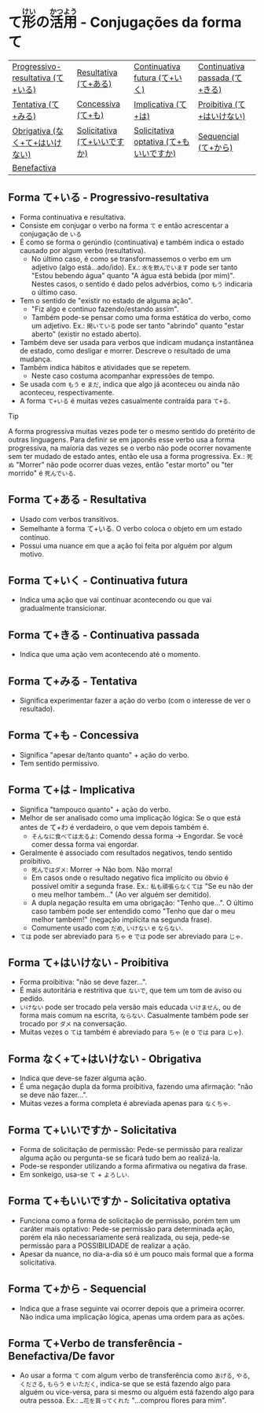 # て<ruby>形<rt>けい</rt>の<ruby>活<rt>かつ</rt>用<rt>よう</rt></ruby> - Conjugações da forma て

<table>
    <tr>
        <td><a href="#progressivo-resultativa">Progressivo-resultativa (て+いる)</a></td>
        <td><a href="#resultativa">Resultativa (て+ある)</a></td>
        <td><a href="#continuativa-futura">Continuativa futura (て+いく)</a></td>
        <td><a href="#continuativa-passada">Continuativa passada (て+きる)</a></td>
    </tr>
    <tr>
        <td><a href="#tentativa">Tentativa (て+みる)</a></td>
        <td><a href="#concessiva">Concessiva (て+も)</a></td>
        <td><a href="#implicativa">Implicativa (て+は)</a></td>
        <td><a href="#proibitiva">Proibitiva (て+はいけない)</a></td>
    </tr>
	<tr>
        <td><a href="#obrigativa">Obrigativa (なく+て+はいけない)</a></td>
        <td><a href="#solicitativa">Solicitativa (て+いいですか)</a></td>
        <td><a href="#solicitativa-optativa">Solicitativa optativa (て+もいいですか)</a></td>
        <td><a href="#sequencial">Sequencial (て+から)</a></td>
	</tr>
	<tr>
        <td><a href="#benefactiva">Benefactiva</a></td>
	</tr>
</table>

<h2 id="var_progressivo-resultativa">Forma て+いる - Progressivo-resultativa</h2>

-   Forma continuativa e resultativa.
-   Consiste em conjugar o verbo na forma `て` e então acrescentar a conjugação de `いる`
-   É como se forma o gerúndio (continuativa) e também indica o estado causado por algum verbo (resultativa).
    -   No último caso, é como se transformassemos o verbo em um adjetivo (algo está...ado/ido). Ex.: `水を飲んでいます` pode ser tanto "Estou bebendo água" quanto "A água está bebida (por mim)". Nestes casos, o sentido é dado pelos advérbios, como `もう` indicaria o último caso.
-   Tem o sentido de "existir no estado de alguma ação".
    -   "Fiz algo e continuo fazendo/estando assim".
    -   Também pode-se pensar como uma forma estática do verbo, como um adjetivo. Ex.: `開いている` pode ser tanto "abrindo" quanto "estar aberto" (existir no estado aberto).
-   Também deve ser usada para verbos que indicam mudança instantânea de estado, como desligar e morrer. Descreve o resultado de uma mudança.
-   Também indica hábitos e atividades que se repetem.
    -   Neste caso costuma acompanhar expressões de tempo.
-   Se usada com `もう` e `まだ`, indica que algo já aconteceu ou ainda não aconteceu, respectivamente.
-   A forma `て+いる` é muitas vezes casualmente contraída para `て+る`.

> [!TIP]
> A forma progressiva muitas vezes pode ter o mesmo sentido do pretérito de outras linguagens. Para definir se em japonês esse verbo usa a forma progressiva, na maioria das vezes se o verbo não pode ocorrer novamente sem ter mudado de estado antes, então ele usa a forma progressiva. Ex.: `死ぬ` "Morrer" não pode ocorrer duas vezes, então "estar morto" ou "ter morrido" é `死んでいる`.

<h2 id="var_resultativa">Forma て+ある - Resultativa</h2>

-   Usado com verbos transitivos.
-   Semelhante à forma て+いる. O verbo coloca o objeto em um estado contínuo.
-   Possui uma nuance em que a ação foi feita por alguém por algum motivo.

<h2 id="var_continuativa-futura">Forma て+いく - Continuativa futura</h2>

-   Indica uma ação que vai continuar acontecendo ou que vai gradualmente transicionar.

<h2 id="var_continuativa-passada">Forma て+きる - Continuativa passada</h2>

-   Indica que uma ação vem acontecendo até o momento.

<h2 id="var_tentativa">Forma て+みる - Tentativa</h2>

-   Significa experimentar fazer a ação do verbo (com o interesse de ver o resultado).

<h2 id="var_concessiva">Forma て+も - Concessiva</h2>

-   Significa "apesar de/tanto quanto" + ação do verbo.
-   Tem sentido permissivo.

<h2 id="var_implicativa">Forma て+は - Implicativa</h2>

-   Significa "tampouco quanto" + ação do verbo.
-   Melhor de ser analisado como uma implicação lógica: Se o que está antes de て+わ é verdadeiro, o que vem depois também é.
    -   `そんなに食べては太るよ`: Comendo dessa forma → Engordar. Se você comer dessa forma vai engordar.
-   Geralmente é associado com resultados negativos, tendo sentido proibitivo.
    -   `死んではダメ`: Morrer → Não bom. Não morra!
    -   Em casos onde o resultado negativo fica implícito ou óbvio é possível omitir a segunda frase. Ex.: `私も頑張らなくては` "Se eu não der o meu melhor também..." (Ao ver alguém ser demitido).
    -   A dupla negação resulta em uma obrigação: "Tenho que...". O último caso também pode ser entendido como "Tenho que dar o meu melhor também!" (negação implícita na segunda frase).
    -   Comumente usado com `だめ`, `いけない` e `ならない`.
-   `ては` pode ser abreviado para `ちゃ` e `では` pode ser abreviado para `じゃ`.

<h2 id="var_proibitiva">Forma て+はいけない - Proibitiva</h2>

-   Forma proibitiva: "não se deve fazer...".
-   É mais autoritária e restritiva que `ないで`, que tem um tom de aviso ou pedido.
-   `いけない` pode ser trocado pela versão mais educada `いけません`, ou de forma mais comum na escrita, `ならない`. Casualmente também pode ser trocado por `ダメ` na conversação.
-   Muitas vezes o `ては` também é abreviado para `ちゃ` (e o `では` para `じゃ`).

<h2 id="var_obrigativa">Forma なく+て+はいけない - Obrigativa</h2>

-   Indica que deve-se fazer alguma ação.
-   É uma negação dupla da forma proibitiva, fazendo uma afirmação: "não se deve não fazer...".
-   Muitas vezes a forma completa é abreviada apenas para `なくちゃ`.

<h2 id="var_solicitativa">Forma て+いいですか - Solicitativa</h2>

-   Forma de solicitação de permissão: Pede-se permissão para realizar alguma ação ou pergunta-se se ficará tudo bem ao realizá-la.
-   Pode-se responder utilizando a forma afirmativa ou negativa da frase.
-   Em sonkeigo, usa-se `て` + `よろしい`.

<h2 id="var_solicitativa-optativa">Forma て+もいいですか - Solicitativa optativa</h2>

-   Funciona como a forma de solicitação de permissão, porém tem um caráter mais optativo: Pede-se permissão para determinada ação, porém ela não necessariamente será realizada, ou seja, pede-se permissão para a POSSIBILIDADE de realizar a ação.
-   Apesar da nuance, no dia-a-dia só é um pouco mais formal que a forma solicitativa.

<h2 id="var_sequencial">Forma て+から - Sequencial</h2>

-   Indica que a frase seguinte vai ocorrer depois que a primeira ocorrer. Não indica uma implicação lógica, apenas uma ordem para as ações.

<h2 id="var_benefactiva">Forma て+Verbo de transferência - Benefactiva/De favor</h2>

-   Ao usar a forma `て` com algum verbo de transferência como `あげる`, `やる`, `くださる`, `もらう` e `いただく`, indica-se que se está fazendo algo para alguém ou vice-versa, para si mesmo ou alguém está fazendo algo para outra pessoa. Ex.: `…花を買ってくれた` "...comprou flores para mim".
